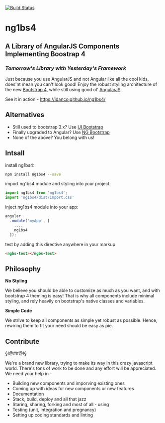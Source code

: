 [![Build Status](https://travis-ci.org/IdanCo/ng1bs4.svg?branch=master)](https://travis-ci.org/IdanCo/ng1bs4)
# ng1bs4
## A Library of AngularJS Components Implementing Boostrap 4
### _Tomorrow's Library with Yesterday's Framework_

Just because you use AngularJS and not Angular like all
the cool kids, does'nt mean you can't look good!
Enjoy the robust styling architecture of
the new [Bootstrap 4](http://v4-alpha.getbootstrap.com/),
while still using good ol' [AngularJS](https://angularjs.org/).

See it in action - https://idanco.github.io/ng1bs4/

## Alternatives
* Still used to bootstrap 3.x? Use [UI Bootstrap](https://angular-ui.github.io/bootstrap/)
* Finally upgraded to Angular? Use [NG Bootstrap](https://ng-bootstrap.github.io/#/home)
* None of the above? You belong with us!

## Intsall

install ng1bs4:

```sh
npm install ng1bs4 --save
```
import ng1bs4 module and styling into your project:
```js
import ng1bs4 from 'ng1bs4';
import 'ng1bs4/dist/import.css'
```
inject ng1bs4 module into your app:
```js
angular
  .module('myApp', [
    ...,
    ng1bs4
  ]);
```
test by adding this directive anywhere in your markup
```html
<ngbs-test></ngbs-test>
```
## Philosophy
**No Styling**

We believe you should be able to customize as much as you want, and with bootstrap 4 theming is easy! That is why all components include minimal styling, and rely heavily on bootstrap's native classes and variables.

**Simple Code**

We strive to keep all components as simple yet robust as possible. Hence, rewiring them to fit your need should be easy as pie.

## Contribute
§!@#$%^ **HELP NEEDED!** ^%$#@!§

We're a brand new library, trying to make its way in this crazy javascript world. There's tons of work to be done and any effort will be appreciated. We need your help in -
- Building new components and imporving existing ones
- Coming up with ideas for new components or new features
- Documentation
- Stack, build, deploy and all that jazz
- Staring, sharing, forking and most of all - using
- Testing (unit, integration and pregnancy)
- Setting up coding standards and linting
